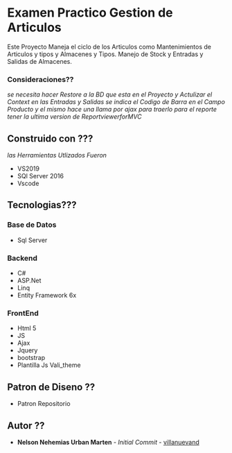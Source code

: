 # Examen Practico Gestion de Articulos

Este Proyecto Maneja el ciclo de los Articulos como Mantenimientos de Articulos y tipos y Almacenes y Tipos. Manejo de Stock y Entradas y Salidas de Almacenes.

### Consideraciones??

_se necesita hacer Restore a la BD que esta en el Proyecto y Actulizar el Context_
_en las Entradas y Salidas se indica el Codigo de Barra en el Campo Producto y el mismo hace una llama por ajax para traerlo_
_para el reporte tener la ultima version de ReportviewerforMVC_

## Construido con ???

_las Herramientas Utlizados Fueron_

* VS2019
* SQl Server 2016
* Vscode
 

## Tecnologias???

### Base de Datos

* Sql Server

### Backend

* C#
* ASP.Net
* Linq
* Entity Framework 6x

### FrontEnd

* Html 5
* JS
* Ajax
* Jquery
* bootstrap
* Plantilla Js Vali_theme

## Patron de Diseno ??

* Patron Repositorio

## Autor ??

* **Nelson Nehemias Urban Marten** - *Initial Commit* - [villanuevand](https://github.com/nurbansoft)

